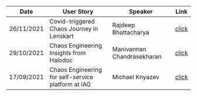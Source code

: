 Date|User Story| Speaker| Link
----|----------|--------|------
26/11/2021| Covid-triggered Chaos Journey in Lenskart| Rajdeep Bhattacharya| [click](https://youtu.be/u0A1Eo3cq_Y?list=PLjNzvzqUSpxJevXivRVB5St7J2i09_xGc)
29/10/2021| Chaos Engineering Insights from Halodoc | Manivannan Chandrasekharan| [click](https://www.youtube.com/watch?v=jUrGNIXfbcA&list=PLjNzvzqUSpxJevXivRVB5St7J2i09_xGc&index=5&t=472s)
17/09/2021| Chaos Engineering for self-service platform at IAG| Michael Knyazev| [click](https://www.youtube.com/watch?v=b0xy9IWPpUE&list=PLjNzvzqUSpxJevXivRVB5St7J2i09_xGc&index=4)


